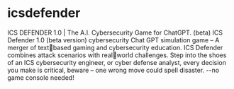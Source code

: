 # icsdefender
ICS DEFENDER 1.0 | The A.I. Cybersecurity Game for ChatGPT. (beta)
ICS Defender 1.0 (beta version) cybersecurity Chat GPT simulation game – A merger of textbased gaming and cybersecurity education. ICS Defender combines attack scenarios with realworld challenges. Step into the shoes of an ICS cybersecurity engineer, or cyber defense analyst, 
every decision you make is critical, beware – one wrong move could spell disaster.
--no game console needed!
